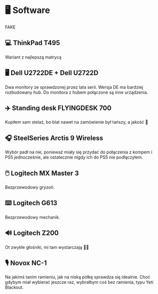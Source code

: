 # 🖥 Software

FAKE

## 💻 ThinkPad T495

Wariant z najlepszą matrycą

## 🖥️ Dell U2722DE + Dell U2722D

Dwa monitory ze sprawdzonej przez lata serii. Wersja DE ma bardziej rozbudowany hub. Do monitora z hubem połączone są inne urządzenia.

## ✈️ Standing desk FLYINGDESK 700

Kupiłem sam stelaż, bo blat nawet na zamówienie był tańszy, a jakość 💯

## 🎧 SteelSeries Arctis 9 Wireless

Wybór padł na nie, ponieważ miały się przydać do połączenia z kompem i PS5 jednocześnie, ale ostatecznie nigdy ich do PS5 nie podłączyłem.

## 🖱️ Logitech MX Master 3

Bezprzewodowy gryzoń.

## ⌨️ Logitech G613

Bezprzewodowy mechanik.

## 🔊 Logitech Z200

Ot zwykłe głośniki, mi tam wystarczają 🤷‍♂️

## 🎙️ Novox NC-1

Na jakimś tanim ramieniu, jak na niską półkę sprawdza się idealnie. Choć gdybym miał wybierać jeszcze raz, wybrałbym coś bez ramienia, typu Yeti Blackout.
